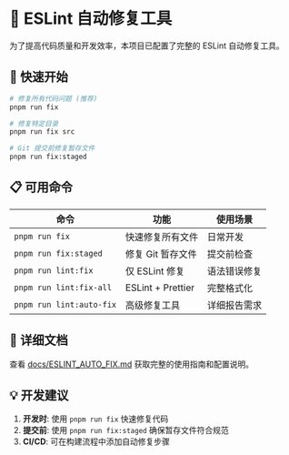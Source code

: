 # 🔧 ESLint 自动修复工具

为了提高代码质量和开发效率，本项目已配置了完整的 ESLint 自动修复工具。

## 🚀 快速开始

```bash
# 修复所有代码问题 (推荐)
pnpm run fix

# 修复特定目录
pnpm run fix src

# Git 提交前修复暂存文件
pnpm run fix:staged
```

## 📋 可用命令

| 命令 | 功能 | 使用场景 |
|------|------|----------|
| `pnpm run fix` | 快速修复所有文件 | 日常开发 |
| `pnpm run fix:staged` | 修复 Git 暂存文件 | 提交前检查 |
| `pnpm run lint:fix` | 仅 ESLint 修复 | 语法错误修复 |
| `pnpm run lint:fix-all` | ESLint + Prettier | 完整格式化 |
| `pnpm run lint:auto-fix` | 高级修复工具 | 详细报告需求 |

## 📖 详细文档

查看 [docs/ESLINT_AUTO_FIX.md](./docs/ESLINT_AUTO_FIX.md) 获取完整的使用指南和配置说明。

## 💡 开发建议

1. **开发时**: 使用 `pnpm run fix` 快速修复代码
2. **提交前**: 使用 `pnpm run fix:staged` 确保暂存文件符合规范
3. **CI/CD**: 可在构建流程中添加自动修复步骤